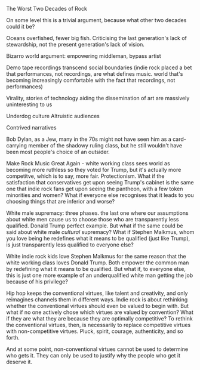 The Worst Two Decades of Rock

On some level this is a trivial argument, because what other two decades could it be?

Oceans overfished, fewer big fish. Criticising the last generation's lack of stewardship, not the present generation's lack of vision.

Bizarro world argument: empowering middleman, bypass artist

Demo tape recordings transcend social boundaries (indie rock placed a bet that performances, not recordings, are what defines music. world that's becoming increasingly comfortable with the fact that recordings, not performances)

Virality, stories of technology aiding the dissemination of art are massively uninteresting to us

Underdog culture
Altruistic audiences

Contrived narratives

Bob Dylan, as a Jew, many in the 70s might not have seen him as a card-carrying member of the shadowy ruling class, but he still wouldn't have been most people's choice of an outsider.

Make Rock Music Great Again - white working class sees world as becoming more ruthless so they voted for Trump, but it's actually more competitve, which is to say, more fair. Protectionism. What if the satisfaction that conservatives get upon seeing Trump's cabinet is the same one that indie rock fans get upon seeing the pantheon, with a few token minorities and women? What if everyone else recognises that it leads to you choosing things that are inferior and worse?

White male supremacy: three phases. the last one where our assumptions about white men cause us to choose those who are transparently less qualified. Donald Trump perfect example. But what if the same could be said about white male *cultural* supremacy? What if Stephen Malkmus, whom you love being he redefines what it means to be qualified (just like Trump), is just transparently less qualified to everyone else?

White indie rock kids love Stephen Malkmus for the same reason that the white working class loves Donald Trump. Both empower the common man by redefining what it means to be qualified. But what if, to everyone else, this is just one more example of an underqualified white man getting the job because of his privilege?

Hip hop keeps the conventional virtues, like talent and creativity, and only reimagines channels them in different ways. Indie rock is about rethinking whether the conventional virtues should even be valued to begin with. But what if no one actively chose which virtues are valued by convention? What if they are what they are because they are optimally competitive? To rethink the conventional virtues, then, is necessarily to replace competitive virtues with non-competitive virtues. Pluck, spirit, courage, authenticity, and so forth.


And at some point, non-conventional virtues cannot be used to determine who gets it. They can only be used to justify why the people who get it deserve it.
